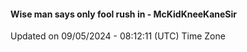 #### Wise man says only fool rush in - McKidKneeKaneSir
Updated on 09/05/2024 - 08:12:11 (UTC) Time Zone
